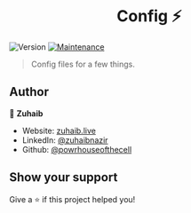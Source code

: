 <h1 align="center">Config ⚡</h1>
<p>
  <img alt="Version" src="https://img.shields.io/badge/version-1.0.0-blue.svg?cacheSeconds=2592000" />
  <a href="https://github.com/powrhouseofthecell/configs#readme" target="_blank
    <img alt="Documentation" src="https://img.shields.io/badge/documentation-yes-brightgreen.svg" />
  </a>
  <a href="https://github.com/powrhouseofthecell/configs/graphs/commit-activity" target="_blank">
    <img alt="Maintenance" src="https://img.shields.io/badge/Maintained%3F-yes-green.svg" />
  </a>
</p>

> Config files for a few things.

## Author

👤 **Zuhaib**

- Website: [zuhaib.live](https://zuhaib.live)
- LinkedIn: [@zuhaibnazir](https://linkedin.com/in/zuhaibnazir)
- Github: [@powrhouseofthecell](https://github.com/powrhouseofthecell)

## Show your support

Give a ⭐️ if this project helped you!
